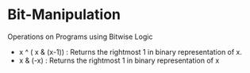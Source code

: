 # Bit-Manipulation
Operations on Programs using Bitwise Logic

+ x ^ ( x & (x-1)) : Returns the rightmost 1 in binary representation of x.
+ x & (-x) : Returns the rightmost 1 in binary representation of x
